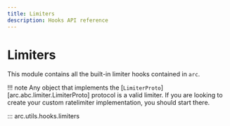 ```yaml
---
title: Limiters
description: Hooks API reference
---
```


# Limiters

This module contains all the built-in limiter hooks contained in `arc`.

!!! note
    Any object that implements the [`LimiterProto`][arc.abc.limiter.LimiterProto] protocol is a valid limiter. If you are looking to create your custom ratelimiter implementation, you should start there.

::: arc.utils.hooks.limiters
